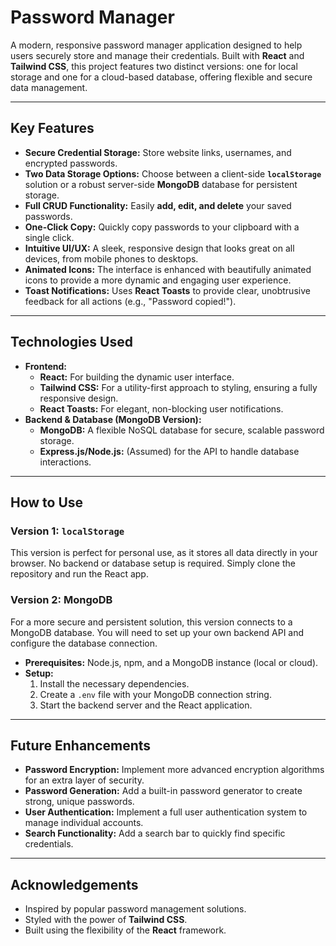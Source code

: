 # Password Manager

A modern, responsive password manager application designed to help users securely store and manage their credentials. Built with **React** and **Tailwind CSS**, this project features two distinct versions: one for local storage and one for a cloud-based database, offering flexible and secure data management.

---

## Key Features

* **Secure Credential Storage:** Store website links, usernames, and encrypted passwords.
* **Two Data Storage Options:** Choose between a client-side **`localStorage`** solution or a robust server-side **MongoDB** database for persistent storage.
* **Full CRUD Functionality:** Easily **add, edit, and delete** your saved passwords.
* **One-Click Copy:** Quickly copy passwords to your clipboard with a single click.
* **Intuitive UI/UX:** A sleek, responsive design that looks great on all devices, from mobile phones to desktops.
* **Animated Icons:** The interface is enhanced with beautifully animated icons to provide a more dynamic and engaging user experience.
* **Toast Notifications:** Uses **React Toasts** to provide clear, unobtrusive feedback for all actions (e.g., "Password copied!").

---

## Technologies Used

* **Frontend:**
    * **React:** For building the dynamic user interface.
    * **Tailwind CSS:** For a utility-first approach to styling, ensuring a fully responsive design.
    * **React Toasts:** For elegant, non-blocking user notifications.
* **Backend & Database (MongoDB Version):**
    * **MongoDB:** A flexible NoSQL database for secure, scalable password storage.
    * **Express.js/Node.js:** (Assumed) for the API to handle database interactions.

---

## How to Use

### Version 1: `localStorage`

This version is perfect for personal use, as it stores all data directly in your browser. No backend or database setup is required. Simply clone the repository and run the React app.

### Version 2: MongoDB

For a more secure and persistent solution, this version connects to a MongoDB database. You will need to set up your own backend API and configure the database connection.

* **Prerequisites:** Node.js, npm, and a MongoDB instance (local or cloud).
* **Setup:**
    1.  Install the necessary dependencies.
    2.  Create a `.env` file with your MongoDB connection string.
    3.  Start the backend server and the React application.

---

## Future Enhancements

* **Password Encryption:** Implement more advanced encryption algorithms for an extra layer of security.
* **Password Generation:** Add a built-in password generator to create strong, unique passwords.
* **User Authentication:** Implement a full user authentication system to manage individual accounts.
* **Search Functionality:** Add a search bar to quickly find specific credentials.

---

## Acknowledgements

* Inspired by popular password management solutions.
* Styled with the power of **Tailwind CSS**.
* Built using the flexibility of the **React** framework.
